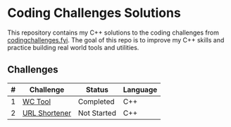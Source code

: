 # Coding Challenges Solutions

This repository contains my C++ solutions to the coding challenges from [codingchallenges.fyi](https://codingchallenges.fyi). The goal of this repo is to improve my C++ skills and practice building real world tools and utilities.

## Challenges

| #   | Challenge                      | Status      | Language |
| --- | ------------------------------ | ----------- | -------- |
| 1   | [WC Tool](challenges/wc-tool/) | Completed   | C++      |
| 2   | [URL Shortener]()              | Not Started | C++      |
